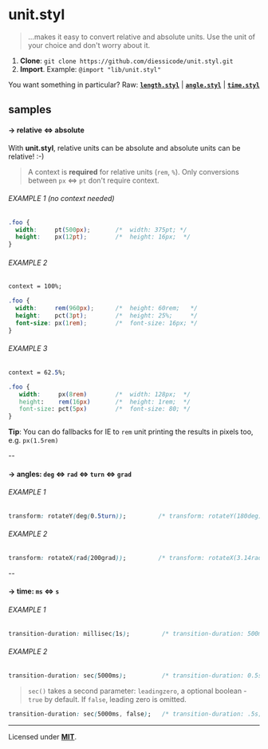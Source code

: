 # unit.styl
> ...makes it easy to convert relative and absolute units. Use the unit of your choice and don't worry about it. 

1. **Clone**: `git clone https://github.com/diessicode/unit.styl.git`
2. **Import**. Example: `@import "lib/unit.styl"`

You want something in particular? Raw: [**`length.styl`**](https://raw.github.com/diessicode/stylus-unit/master/lib/dimension.styl) | [**`angle.styl`**](https://raw.github.com/diessicode/stylus-unit/master/lib/angle.styl) | [**`time.styl`**](https://raw.github.com/diessicode/stylus-unit/master/lib/time.styl)

## samples
#### → relative ⇔ absolute
With **unit.styl**, relative units can be absolute and absolute units can be relative! :-)

> A context is **required**  for relative units (`rem`, `%`). Only conversions between `px` ⇔ `pt` don't require context.

###### EXAMPLE 1 (no context needed)
```css
.foo {
  width:     pt(500px);       /*  width: 375pt; */ 
  height:    px(12pt);        /*  height: 16px;  */ 
}  
```

###### EXAMPLE 2
```css
context = 100%;

.foo {
  width:     rem(960px);      /*  height: 60rem;   */ 
  height:    pct(3pt);        /*  height: 25%;     */ 
  font-size: px(1rem);        /*  font-size: 16px; */
}  
```

###### EXAMPLE 3 

```css
context = 62.5%;

.foo {
   width:     px(8rem)        /*  width: 128px;  */
   height:    rem(16px)       /*  height: 1rem;  */
   font-size: pct(5px)        /*  font-size: 80; */
}
```
**Tip**: You can do fallbacks for IE to `rem` unit printing the results in pixels too, e.g. `px(1.5rem)`

--

#### → angles: `deg` ⇔ `rad` ⇔ `turn` ⇔ `grad`

###### EXAMPLE 1
```css
transform: rotateY(deg(0.5turn));         /* transform: rotateY(180deg) */
```

###### EXAMPLE 2
```css
transform: rotateX(rad(200grad));         /* transform: rotateX(3.14rad); */
```

--

#### → time: `ms` ⇔ `s`

###### EXAMPLE 1
```css
transition-duration: millisec(1s);         /* transition-duration: 500ms */
```

###### EXAMPLE 2
```css
transition-duration: sec(5000ms);          /* transition-duration: 0.5s; */
```
> `sec()` takes a second parameter: `leadingzero`, a optional boolean - `true` by default. If `false`, leading zero is omitted.

```css
transition-duration: sec(5000ms, false);   /* transition-duration: .5s; */
```

-----------
Licensed under **[MIT](http://opensource.org/licenses/MIT)**.
